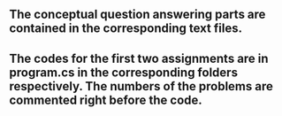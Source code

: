 ## The conceptual question answering parts are contained in the corresponding text files.

## The codes for the first two assignments are in program.cs in the corresponding folders respectively. The numbers of the problems are commented right before the code.
